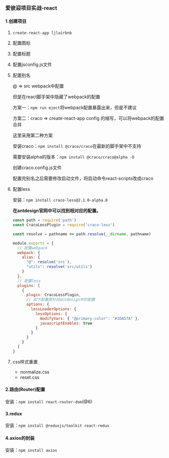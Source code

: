 ### 爱彼迎项目实战-react

#### 1.创建项目

1. `create-react-app ljlairbnb`

2. 配置图标

3. 配置标题

4. 配置jsconfig.js文件

5. 配置别名

   @ => src  webpack中配置

   但是在react脚手架中隐藏了webpack的配置

   方案一：`npm run eject`将webpack配置暴露出来，但是不建议

   方案二：craco => create-react-app config 的缩写，可以将webpack的配置合并

   这里采用第二种方案

   安装craco：`npm install @craco/craco`在最新的脚手架中不支持

   需要安装alpha的版本：`npm install @craco/craco@alpha -D`

   创建craco.config.js文件

   配置完别名之后需要修改启动文件，将启动命令react-scripts改成craco

6. 配置less

   安装：`npm install craco-less@2.1.0-alpha.0`

   **在antdesign官网中可以找到相对应的配置。**

   ```js
   const path = require('path')
   const CracoLessPlugin = require('craco-less')
   
   const resolve = pathname => path.resolve(__dirname, pathname)
   
   module.exports = {
     // 配置webpack
     webpack: {
       alias: {
         "@": resolve('src'),
         "utils": resolve('src/utils')
       }
     },
     // 配置less
     plugins: [
       {
         plugin: CracoLessPlugin,
         // 如下配置是针对antdesign中的配置
         options: {
           lessLoaderOptions: {
             lessOptions: {
               modifyVars: { "@primary-color": "#1DA57A" },
               javascriptEnables: true
             }
           }
         }
       }
     ]
   }
   ```

7. css样式重置

   - normalize.css
   - reset.css



#### 2.路由(Router)配置

安装：`npm install react-router-dom`(@6)

#### 3.redux

安装：`npm install @reduxjs/toolkit react-redux`  

#### 4.axios的封装

安装：`npm install axios`

